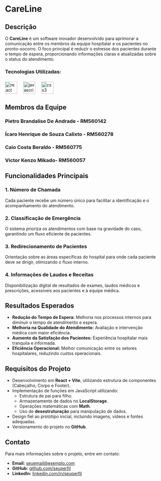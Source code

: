# CareLine

## Descrição
O **CareLine** é um software inovador desenvolvido para aprimorar a comunicação entre os membros da equipe hospitalar e os pacientes no pronto-socorro. O foco principal é reduzir o estresse dos pacientes durante o tempo de espera, proporcionando informações claras e atualizadas sobre o status do atendimento.

<h3 align="left">​Tecnologias Utilizadas:</h3>

###

<div align="left">
  <img src="https://cdn.jsdelivr.net/gh/devicons/devicon/icons/react/react-original.svg" height="40" alt="react logo"  />
  <img width="12" />
  <img src="https://cdn.jsdelivr.net/gh/devicons/devicon/icons/javascript/javascript-original.svg" height="40" alt="javascript logo"  />
  <img width="12" />
  <img src="https://cdn.jsdelivr.net/gh/devicons/devicon/icons/css3/css3-original.svg" height="40" alt="css3 logo"  />
</div>

###

## Membros da Equipe

### Pietro Brandalise De Andrade - RM560142

### Ícaro Henrique de Souza Calixto - RM560278

### Caio Costa Beraldo - RM560775

### Victor Kenzo Mikado- RM560057

## Funcionalidades Principais
### 1. Número de Chamada
Cada paciente recebe um número único para facilitar a identificação e o acompanhamento do atendimento.

### 2. Classificação de Emergência
O sistema prioriza os atendimentos com base na gravidade do caso, garantindo um fluxo eficiente de pacientes.

### 3. Redirecionamento de Pacientes
Orientação sobre as áreas específicas do hospital para onde cada paciente deve se dirigir, otimizando o fluxo interno.

### 4. Informações de Laudos e Receitas
Disponibilização digital de resultados de exames, laudos médicos e prescrições, acessíveis aos pacientes e à equipe médica.

## Resultados Esperados
- **Redução do Tempo de Espera:** Melhoria nos processos internos para diminuir o tempo de atendimento e espera.
- **Melhoria na Qualidade do Atendimento:** Avaliação e intervenção médica com maior eficiência.
- **Aumento da Satisfação dos Pacientes:** Experiência hospitalar mais tranquila e informada.
- **Eficiência Operacional:** Melhor comunicação entre os setores hospitalares, reduzindo custos operacionais.

## Requisitos do Projeto
- Desenvolvimento em **React + Vite**, utilizando estrutura de componentes (Cabeçalho, Corpo e Footer).
- Implementação de funções em JavaScript utilizando:
  - Estrutura de pai para filho.
  - Armazenamento de dados no **LocalStorage**.
  - Operações matemáticas com **Math**.
  - Uso de **desestruturação** para manipulação de dados.
- Design fiel ao protótipo inicial, incluindo imagens, vídeos e fontes adequadas.
- Versionamento do projeto no **GitHub**.

## Contato
Para mais informações sobre o projeto, entre em contato:
- **Email:** [seuemail@exemplo.com](mailto:seuemail@exemplo.com)
- **GitHub:** [github.com/seuperfil](https://github.com/seuperfil)
- **LinkedIn:** [linkedin.com/in/seuperfil](https://linkedin.com/in/seuperfil)

